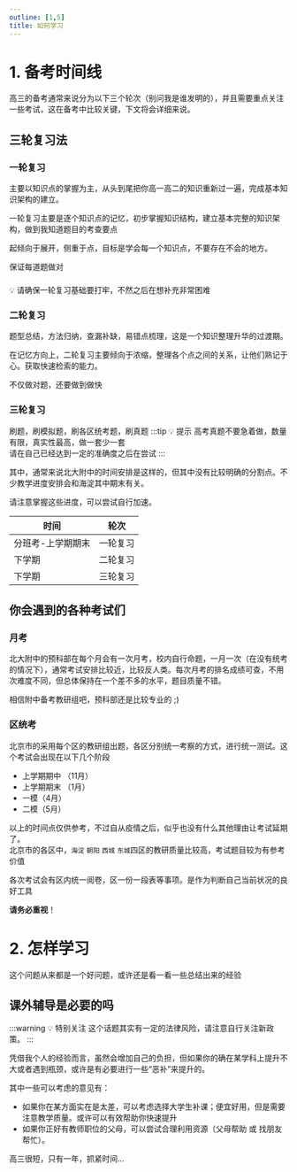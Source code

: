 ```yaml
---
outline: [1,5]
title: 如何学习
---
```

# 1. 备考时间线

高三的备考通常来说分为以下三个轮次（别问我是谁发明的），并且需要重点关注一些考试，这在备考中比较关键，下文将会详细来说。
## 三轮复习法
### 一轮复习
主要以知识点的掌握为主，从头到尾把你高一高二的知识重新过一遍，完成基本知识架构的建立。

一轮复习主要是逐个知识点的记忆，初步掌握知识结构，建立基本完整的知识架构，做到我知道题目的考查要点

起倾向于展开，侧重于点，目标是学会每一个知识点，不要存在不会的地方。

保证每道题做对

<div class="warning custom-block" style="padding-top: 8px">
💡 请确保一轮复习基础要打牢，不然之后在想补充非常困难
</div>

### 二轮复习
题型总结，方法归纳，查漏补缺，易错点梳理，这是一个知识整理升华的过渡期。

在记忆方向上，二轮复习主要倾向于浓缩，整理各个点之间的关系，让他们熟记于心。获取快速检索的能力。

不仅做对题，还要做到做快
### 三轮复习
刷题，刷模拟题，刷各区统考题，刷真题
:::tip 💡 提示
高考真题不要急着做，数量有限，真实性最高，做一套少一套<br/>
请在自己已经达到一定的准确度之后在尝试
:::

其中，通常来说北大附中的时间安排是这样的，但其中没有比较明确的分割点。不少教学进度安排会和海淀其中期末有关。 

请注意掌握这些进度，可以尝试自行加速。
<!-- TODO: 这里需要完善 -->
|时间|轮次|
|-|-|
|分班考-上学期期末  |一轮复习|
|下学期             |二轮复习|
|下学期             |三轮复习|
## 你会遇到的各种考试们
### 月考
北大附中的预科部在每个月会有一次月考，校内自行命题，一月一次（在没有统考的情况下），通常考试安排比较近，比较反人类。每次月考的排名成绩可查，不用次难度不同，但总体保持在一个差不多的水平，题目质量不错。

相信附中备考教研组吧，预科部还是比较专业的 ;)
<!-- TODO: 需要补充月考相关内容 -->
### 区统考
北京市的采用每个区的教研组出题，各区分别统一考察的方式，进行统一测试。这个考试会出现在以下几个阶段
- 上学期期中 （11月）
- 上学期期末 （1月）
- 一模（4月）
- 二模（5月）

以上的时间点仅供参考，不过自从疫情之后，似乎也没有什么其他理由让考试延期了。  
北京市的各区中，`海淀` `朝阳` `西城` `东城`四区的教研质量比较高，考试题目较为有参考价值

各次考试会有区内统一阅卷，区一份一段表等事项。是作为判断自己当前状况的良好工具

**请务必重视**！

# 2. 怎样学习
这个问题从来都是一个好问题，或许还是看一看一些总结出来的经验

## 课外辅导是必要的吗
:::warning 💡 特别关注
这个话题其实有一定的法律风险，请注意自行关注新政策。
:::

凭借我个人的经验而言，虽然会增加自己的负担，但如果你的确在某学科上提升不大或者遇到瓶颈，或许是有必要进行一些“恶补”来提升的。  

其中一些可以考虑的意见有：
 - 如果你在某方面实在是太差，可以考虑选择大学生补课；便宜好用，但是需要注意教学质量。或许可以有效帮助你快速提升
 - 如果你正好有教师职位的父母，可以尝试合理利用资源（父母帮助 或 找朋友帮忙）。

高三很短，只有一年，抓紧时间...